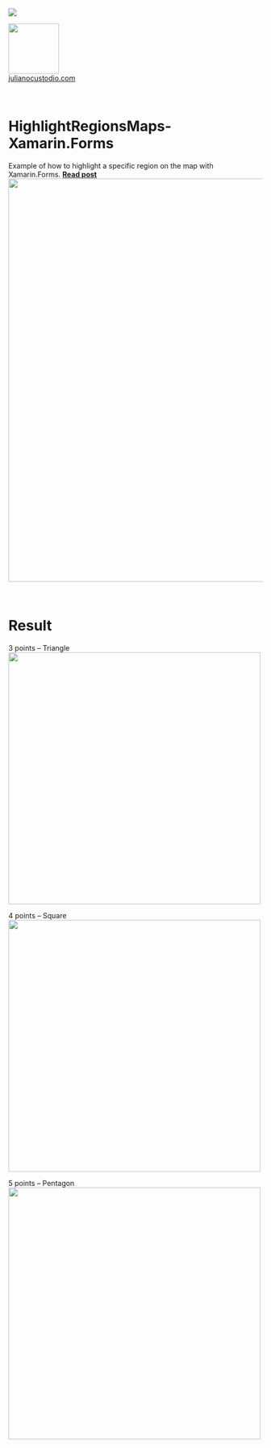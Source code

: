 
<image src="https://camo.githubusercontent.com/f13bbe855abf1e435732ed337f17d7d9e09657ad/68747470733a2f2f63686f6866692e76697375616c73747564696f2e636f6d2f5f617069732f7075626c69632f6275696c642f646566696e6974696f6e732f62396130313732632d303932362d343262382d616632662d3234393533393737336261352f31332f6261646765"/>



  <a href="http://julianocustodio.com" target="_blank"><image width="100px" src="https://julianocustodiosite.files.wordpress.com/2017/02/cropped-logojuliano.png?w=300&h=300&crop=1"/></a>
 <br/><a href="http://julianocustodio.com">julianocustodio.com</a>

 
<br/>


# HighlightRegionsMaps-Xamarin.Forms
Example of how to highlight a specific region on the map with Xamarin.Forms.
<a href="https://julianocustodio.com/2017/10/11/regioes-maps-xamarin-forms/" target="_blank"><b> Read post</b></a></br> 
<a href="https://julianocustodio.com/2017/10/11/regioes-maps-xamarin-forms/">
<image width="800px" src="https://julianocustodiosite.files.wordpress.com/2017/10/wallcustommaps.png?w=1462"/></a>

<br/>


# Result
<p>
  3 points – Triangle<br>
  <image height="500px"src="https://julianocustodiosite.files.wordpress.com/2017/10/screenshot-1507736229785.jpg?w=300&h=533?w=417&h=683"/><br>  
</p>

<p>
  4 points – Square<br>
  <image height="500px"src="https://julianocustodiosite.files.wordpress.com/2017/10/screenshot-1507736245315.jpg?w=300&h=533?w=417&h=683"/>  
</p>

<p>
  5 points – Pentagon<br>
  <image height="500px"src="https://julianocustodiosite.files.wordpress.com/2017/10/screenshot-1507736272054.jpg?w=300&h=533?w=417&h=683"/>  
</p>

